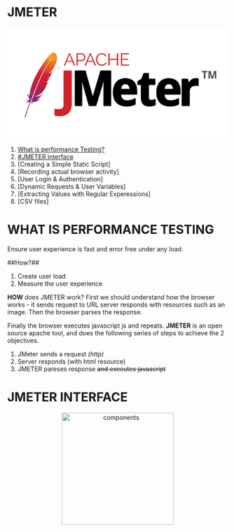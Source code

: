 # JMETER 

![jmeter icon](images/jmeter.jpg) 

1. [What is performance Testing?](#WHAT-IS-PERFORMANCE-TESTING)
2. [#JMETER interface](#JMETER-INTERFACE)
3. [Creating a Simple Static Script]
4. [Recording actual browser activity]
5. [User Login & Authentication]
6. [Dynamic Requests & User Variables] 
7. [Extracting Values with Regular Experessions] 
8. [CSV files] 


# WHAT IS PERFORMANCE TESTING

Ensure user experience is fast and error free under any load.

##How?##

1. Create user load 
2. Measure the user experience 

**HOW** does JMETER work? First we should understand how the browser works - it sends request to URL server responds with resources such as an image. Then the browser parses the response.  

Finally the browser executes javascript js and repeats. **JMETER** is an open source apache tool, and does the following series of steps to achieve the 2 objectives. 

1. JMeter sends a request *(http)*
2. Server responds (with html resource)
3. JMETER pareses response  ~~and executes javascript~~


# JMETER INTERFACE


<p align="center">
<img src="comps.jpg" title="components" width="256" height="256">
</p>